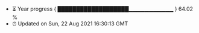 - ⏳ Year progress { ███████████████████▁▁▁▁▁▁▁▁▁▁▁ } 64.02 %
- ⏰ Updated on Sun, 22 Aug 2021 16:30:13 GMT

